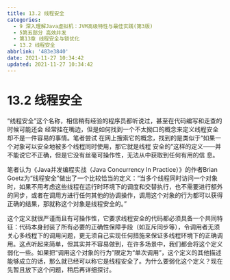 ```yaml
---
title: 13.2 线程安全
categories:
  - 9 深入理解Java虛拟机：JVM高级特性与最佳实践(第3版)
  - 5第五部分 高效并发
  - 第13章 线程安全与锁优化
  - 13.2 线程安全
abbrlink: '483e3840'
date: 2021-11-27 10:34:42
updated: 2021-11-27 10:34:42
---
```

# 13.2 线程安全
“线程安全”这个名称，相信稍有经验的程序员都听说过，甚至在代码编写和走查的时候可能还会 经常挂在嘴边，但是如何找到一个不太拗口的概念来定义线程安全却不是一件容易的事情。笔者尝试 在网上搜索它的概念，找到的是类似于“如果一个对象可以安全地被多个线程同时使用，那它就是线程 安全的”这样的定义——并不能说它不正确，但是它没有丝毫可操作性，无法从中获取到任何有用的信 息。

笔者认为《Java并发编程实战（Java Concurrency In Practice）》的作者Brian Goetz为“线程安全”做出了一个比较恰当的定义：“当多个线程同时访问一个对象时，如果不用考虑这些线程在运行时环境下的调度和交替执行，也不需要进行额外的同步，或者在调用方进行任何其他的协调操作，调用这个对象的行为都可以获得正确的结果，那就称这个对象是线程安全的。”

这个定义就很严谨而且有可操作性，它要求线程安全的代码都必须具备一个共同特征：代码本身封装了所有必要的正确性保障手段（如互斥同步等），令调用者无须关心多线程下的调用问题，更无须自己实现任何措施来保证多线程环境下的正确调用。这点听起来简单，但其实并不容易做到，在许多场景中，我们都会将这个定义弱化一些。如果把“调用这个对象的行为”限定为“单次调用”，这个定义的其他描述能够成立的话，那么就已经可以称它是线程安全了。为什么要弱化这个定义？现在先暂且放下这个问题，稍后再详细探讨。
